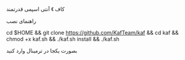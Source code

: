 کاف 》 آنتی اسپمی قدرتمند

راهنمای نصب

cd $HOME && git clone https://github.com/KafTeam/kaf && cd kaf && chmod +x kaf.sh && ./kaf.sh install && ./kaf.sh

بصورت یکجا در ترمینال وارد کنید
